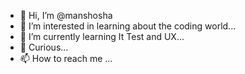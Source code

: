 - 👋 Hi, I’m @manshosha
- 👀 I’m interested in learning about the coding world...
- 🌱 I’m currently learning It Test and UX...
- 💞️ Curious...
- 📫 How to reach me ...

<!---
manshosha/manshosha is a ✨ special ✨ repository because its `README.md` (this file) appears on your GitHub profile.
You can click the Preview link to take a look at your changes.
--->
